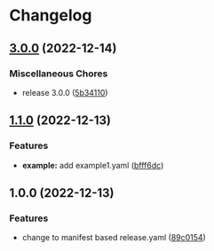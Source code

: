 # Changelog

## [3.0.0](https://github.com/hero-david/release-please-test/compare/example-v1.1.0...example-v3.0.0) (2022-12-14)


### Miscellaneous Chores

* release 3.0.0 ([5b34110](https://github.com/hero-david/release-please-test/commit/5b34110eea5ff8d8f143a205efc3707b56090111))

## [1.1.0](https://github.com/hero-david/release-please-test/compare/example-v1.0.0...example-v1.1.0) (2022-12-13)


### Features

* **example:** add example1.yaml ([bfff6dc](https://github.com/hero-david/release-please-test/commit/bfff6dcb5588ea075b6e8618ba28929bb458d819))

## 1.0.0 (2022-12-13)


### Features

* change to manifest based release.yaml ([89c0154](https://github.com/hero-david/release-please-test/commit/89c0154681835a7d8877385095f6af9ae650fc40))
